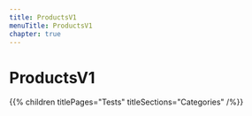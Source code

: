 ```yaml
---
title: ProductsV1
menuTitle: ProductsV1
chapter: true
---
```


# ProductsV1

{{% children titlePages="Tests" titleSections="Categories" /%}}
